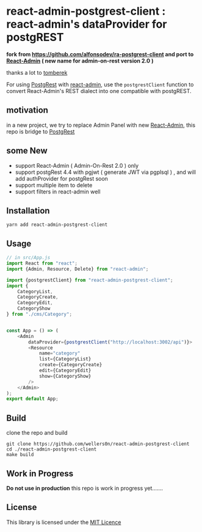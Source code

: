 # react-admin-postgrest-client : react-admin's dataProvider for postgREST 

**fork from https://github.com/alfonsodev/ra-postgrest-client  and port to [React-Admin](https://marmelab.com/react-admin/)  ( new name for  admin-on-rest version  2.0 )**

thanks a lot to [tomberek](https://github.com/tomberek)

For using [PostgRest](https://github.com/PostgREST/postgrest) with [react-admin](https://github.com/marmelab/react-admin), use the `postgrestClient` function to convert React-Admin's REST dialect into one compatible with postgREST.

## motivation

in a new project, we try to replace Admin Panel with new [React-Admin](https://github.com/marmelab/react-admin), this repo is bridge to [PostgRest](https://github.com/PostgREST/postgrest) 


## some New 

* support React-Admin ( Admin-On-Rest 2.0 ) only 
* support postgRest  4.4 with pgjwt ( generate JWT via pgplsql ) , and will add authProvider for postgRest soon
* support multiple item to delete
* support filters in react-admin well 


## Installation

``` 
yarn add react-admin-postgrest-client
```

## Usage

```js
// in src/App.js
import React from "react";
import {Admin, Resource, Delete} from "react-admin";

import {postgrestClient} from "react-admin-postgrest-client";
import {
    CategoryList,
    CategoryCreate,
    CategoryEdit,
    CategoryShow
} from "./cms/Category";


const App = () => (
    <Admin
        dataProvider={postgrestClient("http://localhost:3002/api")}>
        <Resource
            name="category"
            list={CategoryList}
            create={CategoryCreate}
            edit={CategoryEdit}
            show={CategoryShow}
        />
    </Admin>
);
export default App;

```

## Build

clone the repo and build
```
git clone https://github.com/wellers0n/react-admin-postgrest-client
cd ./react-admin-postgrest-client
make build
```



## Work in Progress

**Do not use in production**
this repo is work in progress yet.......



## License

This library is licensed under the [MIT Licence](LICENSE)
